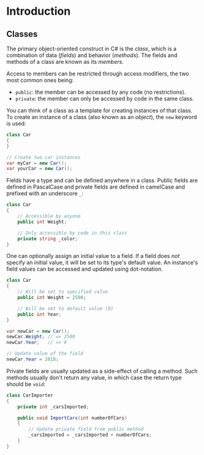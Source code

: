 # Introduction

## Classes

The primary object-oriented construct in C# is the _class_, which is a combination of data (_fields_) and behavior (_methods_). The fields and methods of a class are known as its _members_.

Access to members can be restricted through access modifiers, the two most common ones being:

- `public`: the member can be accessed by any code (no restrictions).
- `private`: the member can only be accessed by code in the same class.

You can think of a class as a template for creating instances of that class. To create an instance of a class (also known as an _object_), the `new` keyword is used:

```csharp
class Car
{
}

// Create two car instances
var myCar = new Car();
var yourCar = new Car();
```

Fields have a type and can be defined anywhere in a class.
Public fields are defined in PascalCase and private fields are defined in camelCase and prefixed with an underscore `_`:

```csharp
class Car
{
    // Accessible by anyone
    public int Weight;

    // Only accessible by code in this class
    private string _color;
}
```

One can optionally assign an initial value to a field. If a field does _not_ specify an initial value, it will be set to its type's default value. An instance's field values can be accessed and updated using dot-notation.

```csharp
class Car
{
    // Will be set to specified value
    public int Weight = 2500;

    // Will be set to default value (0)
    public int Year;
}

var newCar = new Car();
newCar.Weight; // => 2500
newCar.Year;   // => 0

// Update value of the field
newCar.Year = 2018;
```

Private fields are usually updated as a side-effect of calling a method. Such methods usually don't return any value, in which case the return type should be `void`:

```csharp
class CarImporter
{
    private int _carsImported;

    public void ImportCars(int numberOfCars)
    {
        // Update private field from public method
        _carsImported = _carsImported + numberOfCars;
    }
}
```
